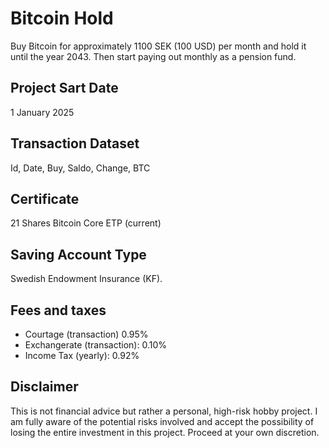 # Bitcoin Hold
Buy Bitcoin for approximately 1100 SEK (100 USD) per month and hold it until the year 2043. Then start paying out monthly as a pension fund.

## Project Sart Date
1 January 2025

## Transaction Dataset
Id, Date, Buy, Saldo, Change, BTC

## Certificate
21 Shares Bitcoin Core ETP (current)

## Saving Account Type
Swedish Endowment Insurance (KF).

## Fees and taxes
+ Courtage (transaction) 0.95%
+ Exchangerate (transaction): 0.10%
+ Income Tax (yearly): 0.92%

## Disclaimer
This is not financial advice but rather a personal, high-risk hobby project. I am fully aware of the potential risks involved and accept the possibility of losing the entire investment in this project. Proceed at your own discretion.
